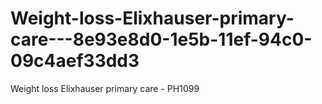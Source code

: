 # Weight-loss-Elixhauser-primary-care---8e93e8d0-1e5b-11ef-94c0-09c4aef33dd3
Weight loss Elixhauser primary care - PH1099
